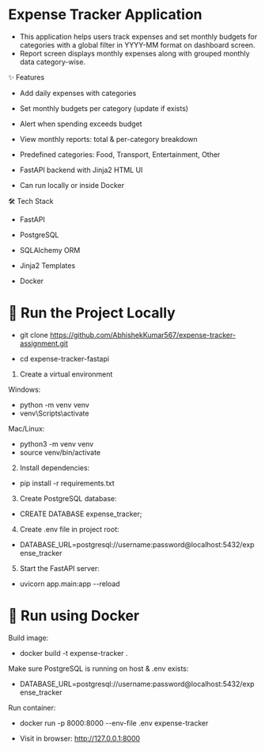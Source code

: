 # Expense Tracker Application

- This application helps users track expenses and set monthly budgets for categories with a global filter in YYYY-MM format on dashboard screen.
- Report screen displays monthly expenses along with grouped monthly data category-wise.

✨ Features

- Add daily expenses with categories

- Set monthly budgets per category (update if exists)

- Alert when spending exceeds budget

- View monthly reports: total & per-category breakdown

- Predefined categories: Food, Transport, Entertainment, Other

- FastAPI backend with Jinja2 HTML UI

- Can run locally or inside Docker

🛠 Tech Stack

- FastAPI

- PostgreSQL

- SQLAlchemy ORM

- Jinja2 Templates

- Docker 


# 🚀 Run the Project Locally
- git clone https://github.com/AbhishekKumar567/expense-tracker-assignment.git

- cd expense-tracker-fastapi

1) Create a virtual environment

 Windows:

 - python -m venv venv
 - venv\Scripts\activate

 Mac/Linux:

 - python3 -m venv venv
 - source venv/bin/activate

2) Install dependencies:
- pip install -r requirements.txt

3) Create PostgreSQL database:
- CREATE DATABASE expense_tracker;

4) Create .env file in project root:
- DATABASE_URL=postgresql://username:password@localhost:5432/expense_tracker

5) Start the FastAPI server:
- uvicorn app.main:app --reload

# 🐳 Run using Docker
 Build image:

- docker build -t expense-tracker .

Make sure PostgreSQL is running on host & .env exists:

- DATABASE_URL=postgresql://username:password@localhost:5432/expense_tracker

Run container:

- docker run -p 8000:8000 --env-file .env expense-tracker

- Visit in browser:
http://127.0.0.1:8000
